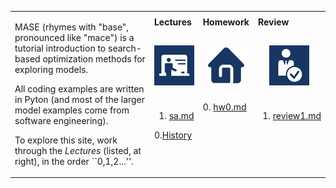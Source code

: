 



<table align=center>
<tr><td rowspan=3>
<p>MASE (rhymes with "base", pronounced like "mace") is a
tutorial introduction to search-based optimization methods for exploring models.
<p>All coding examples are written in Pyton (and most of the larger model examples come from software engineering).
<p>To explore this site, work through the  <em>Lectures</em> (listed, at right), in the order ``0,1,2...''.
</td>
<td><b>Lectures</b>
</td><td><b>Homework</b>
</td><td><b>Review</b>
</td> </tr>
<tr>
</td><td align=center><img src="img/lectures.gif">
</td><td align=center><img src="img/homework.png">
</td><td align=center><img src="img/review.gif">
</td> </tr>
<tr>
<td valign=top>

1. <a href="Sa">sa.md</a>   <br>

0.<a href="aa">History</a>

</td><td valign=top>
0. <a href="HomeWork0">hw0.md</a> <br>

</td><td valign=top>

1. <a href="Review1">review1.md</a><br>


</td> 
</tr></table>
